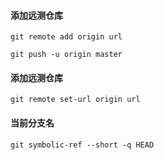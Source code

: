 #### 添加远测仓库
````
git remote add origin url

git push -u origin master
````

#### 添加远测仓库
````
git remote set-url origin url
````



#### 当前分支名
````
git symbolic-ref --short -q HEAD
````




